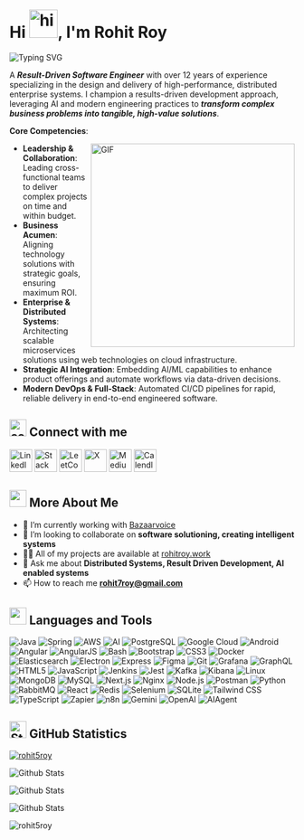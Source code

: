 <h1 style="text-align: left;">Hi <img src="https://raw.githubusercontent.com/Tarikul-Islam-Anik/Animated-Fluent-Emojis/master/Emojis/Hand%20gestures/Waving%20Hand%20Medium-Light%20Skin%20Tone.png" width="50" alt="hi">, I'm Rohit Roy</h1>
<div style="text-align: left;">
  <picture>
      <source media="(prefers-color-scheme: dark)" srcset="https://readme-typing-svg.herokuapp.com?&font=monospace&color=f0f6fc&size=26&weight=900&lines=Software+Engineer;+AI+Strategist;+Enterprise+Developer;+Creative+Developer;+Result-Driven+Developer;+Software+Solutioninst;+Entreprenuer;+Technology+Leader">
      <source media="(prefers-color-scheme: light)" srcset="https://readme-typing-svg.herokuapp.com?&font=monospace&color=24292f&size=26&weight=900&lines=Software+Engineer;+AI+Strategist;+Enterprise+Developer;+Creative+Developer;+Result-Driven+Developer;+Software+Solutioninst;+Entreprenuer;+Technology+Leader">
      <img src="https://readme-typing-svg.herokuapp.com?&font=monospace&color=24292f&size=26&weight=900&lines=Software+Engineer;+AI+Strategist;+Enterprise+Developer;+Creative+Developer;+Result-Driven+Developer;+Software+Solutioninst;+Entreprenuer;+Technology+Leader" alt="Typing SVG">
</picture>
</div>

A **_Result-Driven Software Engineer_** with over 12 years of experience specializing in the design and delivery of high-performance, distributed enterprise systems. I champion a results-driven development approach, leveraging AI and modern engineering practices to **_transform complex business problems into tangible, high-value solutions_**.

**Core Competencies**:

<img alt="GIF" src="docs/images/readme.gif" width="360px" align="right"/>

- **Leadership & Collaboration**: Leading cross-functional teams to deliver complex projects on time and within budget.
- **Business Acumen**: Aligning technology solutions with strategic goals, ensuring maximum ROI.
- **Enterprise & Distributed Systems**: Architecting scalable microservices solutions using web technologies on cloud infrastructure.
- **Strategic AI Integration**: Embedding AI/ML capabilities to enhance product offerings and automate workflows via data-driven decisions.
- **Modern DevOps & Full-Stack**: Automated CI/CD pipelines for rapid, reliable delivery in end-to-end engineered software.

<h2 style="text-align: left;"> <img src="https://raw.githubusercontent.com/Tarikul-Islam-Anik/Animated-Fluent-Emojis/master/Emojis/Objects/Telephone%20Receiver.png" width="30" alt="connect with me"/> Connect with me</h2>
<p style="text-align: left;">
<a href="https://linkedin.com/in/rohit--roy" target="blank"><img src="https://custom-icon-badges.demolab.com/badge/LinkedIn-0A66C2?logo=linkedin-white&logoColor=fff&style=for-the-badge" alt="LinkedIn" height="40"/></a>
<a href="https://stackoverflow.com/users/2650354/stack5" target="blank"><img src="https://custom-icon-badges.demolab.com/badge/Stack_Overflow-FE7A16?logo=stackoverflow&logoColor=white&style=for-the-badge" alt="Stack Overflow" height="40"/></a>
<a href="https://www.leetcode.com/rohit7roy" target="blank"><img src="https://custom-icon-badges.demolab.com/badge/LeetCode-FFA116?logo=leetcode&logoColor=black&style=for-the-badge" alt="LeetCode" height="40"/></a>
<a href="https://x.com/rohit7roy" target="blank"><img src="https://img.shields.io/badge/X-%23000000.svg?logo=X&logoColor=white&style=for-the-badge" alt="X" height="40"/></a>
<a href="https://medium.com/@rohit7roy" target="blank"><img src="https://custom-icon-badges.demolab.com/badge/Medium-12100E?logo=medium&logoColor=white&style=for-the-badge" alt="Medium" height="40"/></a>
<a href="https://calendly.com/d/ctdt-33z-wzm/30-minute-meeting" target="blank"><img src="https://img.shields.io/badge/Calendly-006BFF?style=for-the-badge&logo=calendly&logoColor=white" alt="Calendly" height="40"/></a>
</p>

## <img src="https://raw.githubusercontent.com/Tarikul-Islam-Anik/Animated-Fluent-Emojis/master/Emojis/Smilies/Smiling%20Face%20with%20Open%20Hands.png" width="30"> More About Me </h2>

- 🔭 I’m currently working with [Bazaarvoice](https://bazaarvoice.com/)
- 👯 I’m looking to collaborate on **software solutioning, creating intelligent systems**
- 👨‍💻 All of my projects are available at [rohitroy.work](https://rohitroy.work)
- 💬 Ask me about **Distributed Systems, Result Driven Development, AI enabled systems**
- 📫 How to reach me **rohit7roy@gmail.com**

<h2 style="text-align: left;"> <img src="https://user-images.githubusercontent.com/74038190/212284087-bbe7e430-757e-4901-90bf-4cd2ce3e1852.gif" width="30"> Languages and Tools</h2>
<p style="text-align: left;">
<img src="https://img.shields.io/badge/Java-ED8B00?style=for-the-badge&logo=openjdk&logoColor=white" alt="Java"/>
<img src="https://img.shields.io/badge/Spring-6DB33F?style=for-the-badge&logo=spring&logoColor=white" alt="Spring"/>
<img src="https://custom-icon-badges.demolab.com/badge/AWS-232F3E?logo=aws&logoColor=ff9903&style=for-the-badge" alt="AWS"/>
<img src="https://custom-icon-badges.demolab.com/badge/AI-00a1ff?logo=ai-2&logoColor=black&style=for-the-badge" alt="AI"/>
<img src="https://img.shields.io/badge/PostgreSQL-316192?style=for-the-badge&logo=postgresql&logoColor=white" alt="PostgreSQL"/>
<img src="https://img.shields.io/badge/GCP-4285F4?style=for-the-badge&logo=google-cloud&logoColor=white" alt="Google Cloud"/>
<img src="https://img.shields.io/badge/Android-3DDC84?style=for-the-badge&logo=android&logoColor=white" alt="Android"/>
<img src="https://img.shields.io/badge/Angular-DD0031?style=for-the-badge&logo=angular&logoColor=white" alt="Angular"/>
<img src="https://img.shields.io/badge/AngularJS-E23237?style=for-the-badge&logo=angularjs&logoColor=white" alt="AngularJS"/>
<img src="https://img.shields.io/badge/Bash-4EAA25?style=for-the-badge&logo=gnu-bash&logoColor=white" alt="Bash"/>
<img src="https://img.shields.io/badge/Bootstrap-7952B3?style=for-the-badge&logo=bootstrap&logoColor=white" alt="Bootstrap"/>
<img src="https://img.shields.io/badge/CSS3-1572B6?style=for-the-badge&logo=css3&logoColor=white" alt="CSS3"/>
<img src="https://img.shields.io/badge/Docker-2496ED?style=for-the-badge&logo=docker&logoColor=white" alt="Docker"/>
<img src="https://img.shields.io/badge/Elasticsearch-005571?style=for-the-badge&logo=elasticsearch&logoColor=white" alt="Elasticsearch"/>
<img src="https://img.shields.io/badge/Electron-47848F?style=for-the-badge&logo=electron&logoColor=white" alt="Electron"/>
<img src="https://img.shields.io/badge/Express-000000?style=for-the-badge&logo=express&logoColor=white" alt="Express"/>
<img src="https://img.shields.io/badge/Figma-F24E1E?style=for-the-badge&logo=figma&logoColor=white" alt="Figma"/>
<img src="https://img.shields.io/badge/Git-F05032?style=for-the-badge&logo=git&logoColor=white" alt="Git"/>
<img src="https://img.shields.io/badge/Grafana-F46800?style=for-the-badge&logo=grafana&logoColor=white" alt="Grafana"/>
<img src="https://img.shields.io/badge/GraphQL-E10098?style=for-the-badge&logo=graphql&logoColor=white" alt="GraphQL"/>
<img src="https://img.shields.io/badge/HTML5-E34F26?style=for-the-badge&logo=html5&logoColor=white" alt="HTML5"/>
<img src="https://img.shields.io/badge/JavaScript-F7DF1E?style=for-the-badge&logo=javascript&logoColor=black" alt="JavaScript"/>
<img src="https://img.shields.io/badge/Jenkins-D24939?style=for-the-badge&logo=jenkins&logoColor=white" alt="Jenkins"/>
<img src="https://img.shields.io/badge/Jest-C21325?style=for-the-badge&logo=jest&logoColor=white" alt="Jest"/>
<img src="https://img.shields.io/badge/Apache_Kafka-231F20?style=for-the-badge&logo=apache-kafka&logoColor=white" alt="Kafka"/>
<img src="https://img.shields.io/badge/Kibana-005571?style=for-the-badge&logo=kibana&logoColor=white" alt="Kibana"/>
<img src="https://img.shields.io/badge/Linux-FCC624?style=for-the-badge&logo=linux&logoColor=black" alt="Linux"/>
<img src="https://img.shields.io/badge/MongoDB-4EA94B?style=for-the-badge&logo=mongodb&logoColor=white" alt="MongoDB"/>
<img src="https://img.shields.io/badge/MySQL-4479A1?style=for-the-badge&logo=mysql&logoColor=white" alt="MySQL"/>
<img src="https://img.shields.io/badge/Next.js-000000?style=for-the-badge&logo=next.js&logoColor=white" alt="Next.js"/>
<img src="https://img.shields.io/badge/Nginx-009639?style=for-the-badge&logo=nginx&logoColor=white" alt="Nginx"/>
<img src="https://img.shields.io/badge/Node.js-339933?style=for-the-badge&logo=node.js&logoColor=white" alt="Node.js"/>
<img src="https://img.shields.io/badge/Postman-FF6C37?style=for-the-badge&logo=postman&logoColor=white" alt="Postman"/>
<img src="https://img.shields.io/badge/Python-3776AB?style=for-the-badge&logo=python&logoColor=white" alt="Python"/>
<img src="https://img.shields.io/badge/RabbitMQ-FF6600?style=for-the-badge&logo=rabbitmq&logoColor=white" alt="RabbitMQ"/>
<img src="https://img.shields.io/badge/React-20232A?style=for-the-badge&logo=react&logoColor=61DAFB" alt="React"/>
<img src="https://img.shields.io/badge/Redis-DC382D?style=for-the-badge&logo=redis&logoColor=white" alt="Redis"/>
<img src="https://img.shields.io/badge/Selenium-43B02A?style=for-the-badge&logo=selenium&logoColor=white" alt="Selenium"/>
<img src="https://img.shields.io/badge/SQLite-07405E?style=for-the-badge&logo=sqlite&logoColor=white" alt="SQLite"/>
<img src="https://img.shields.io/badge/Tailwind_CSS-38B2AC?style=for-the-badge&logo=tailwind-css&logoColor=white" alt="Tailwind CSS"/>
<img src="https://img.shields.io/badge/TypeScript-007ACC?style=for-the-badge&logo=typescript&logoColor=white" alt="TypeScript"/>
<img src="https://img.shields.io/badge/Zapier-FF4A00?style=for-the-badge&logo=zapier&logoColor=white" alt="Zapier"/>
<img src="https://img.shields.io/badge/n8n-EA4B71?style=for-the-badge&logo=n8n&logoColor=white" alt="n8n"/>
<img src="https://img.shields.io/badge/Gemini-4285F4?style=for-the-badge&logo=google-gemini&logoColor=white" alt="Gemini"/>
<img src="https://img.shields.io/badge/OpenAI-412991?style=for-the-badge&logo=openai&logoColor=white" alt="OpenAI"/>
<img src="https://img.shields.io/badge/AI-Agent-00BFAE?style=for-the-badge&logo=codeforces&logoColor=white" alt="AIAgent"/>
</p>

<h2 style="text-align: left;"> <img src="https://raw.githubusercontent.com/Tarikul-Islam-Anik/Animated-Fluent-Emojis/master/Emojis/Travel%20and%20places/Star.png" width="30" alt="Stats"/> GitHub Statistics</h2>

<p style="text-align: left;"> <a href="https://github.com/ryo-ma/github-profile-trophy"><img src="https://github-profile-trophy.vercel.app/?username=rohit5roy&margin-w=15&margin-h=15" alt="rohit5roy"/></a> </p>

<p>
  <picture>
      <source media="(prefers-color-scheme: dark)" srcset="https://github-readme-stats.vercel.app/api/top-langs?username=rohit5roy&show_icons=true&locale=en&layout=compact&theme=dark">
      <source media="(prefers-color-scheme: light)" srcset="https://github-readme-stats.vercel.app/api/top-langs?username=rohit5roy&show_icons=true&locale=en&layout=compact&theme=default">
      <img src="https://github-readme-stats.vercel.app/api/top-langs?username=rohit5roy&show_icons=true&locale=en&layout=compact&theme=default" alt="Github Stats">
</picture>
</p>

<p>
  <picture>
      <source media="(prefers-color-scheme: dark)" srcset="https://github-readme-stats.vercel.app/api?username=rohit5roy&show_icons=true&locale=en&theme=dark">
      <source media="(prefers-color-scheme: light)" srcset="https://github-readme-stats.vercel.app/api?username=rohit5roy&show_icons=true&locale=en&theme=default">
      <img src="https://github-readme-stats.vercel.app/api?username=rohit5roy&show_icons=true&locale=en&theme=default" alt="Github Stats">
</picture>
</p>

<p>
  <picture>
      <source media="(prefers-color-scheme: dark)" srcset="https://github-readme-streak-stats.herokuapp.com/?user=rohit5roy&theme=dark">
      <source media="(prefers-color-scheme: light)" srcset="https://github-readme-streak-stats.herokuapp.com/?user=rohit5roy&theme=default">
      <img src="https://github-readme-streak-stats.herokuapp.com/?user=rohit5roy&theme=default" alt="Github Stats">
  </picture>
</p>
<p style="text-align: left;"> <img src="https://komarev.com/ghpvc/?username=rohit5roy&label=Views&color=0e75b6&style=flat" alt="rohit5roy" /> </p>
